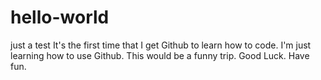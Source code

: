 # hello-world
just a test
It's the first time that I get Github to learn how to code.
I'm just learning how to use Github. This would be a funny trip. Good Luck. Have fun. 
